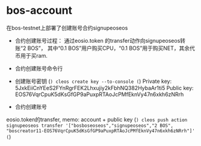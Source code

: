 # bos-account

在bos-testnet上部署了创建账号合约signupeoseos

+ 合约创建账号过程：
    通过eosio.token 的transfer动作向signupeoseos转账“2 BOS”，
    其中“0.1 BOS”用户购买CPU，“0.1 BOS”用于购买NET，其余代币用于买ram.
    
+ 合约创建账号命令行


- 创建账号密钥
(```)
cleos create key --to-console
(```)
Private key: 5JxkEiiCnYEeS2FYnRgrFEK2Lhxujiy2kFbhNQ382HybaAr1ti5
Public key: EOS76VqrCpuK5dKsGfGP9aPuxpRTAoJcPMfEknVy47n6xkh6zNRrh

- 合约创建账号

eosio.token的transfer, memo: account + public key
(```)
cleos push action signupeoseos transfer '["bosboseoseos","signupeoseos","2 BOS", "boscreator11-EOS76VqrCpuK5dKsGfGP9aPuxpRTAoJcPMfEknVy47n6xkh6zNRrh"]'
(```)

